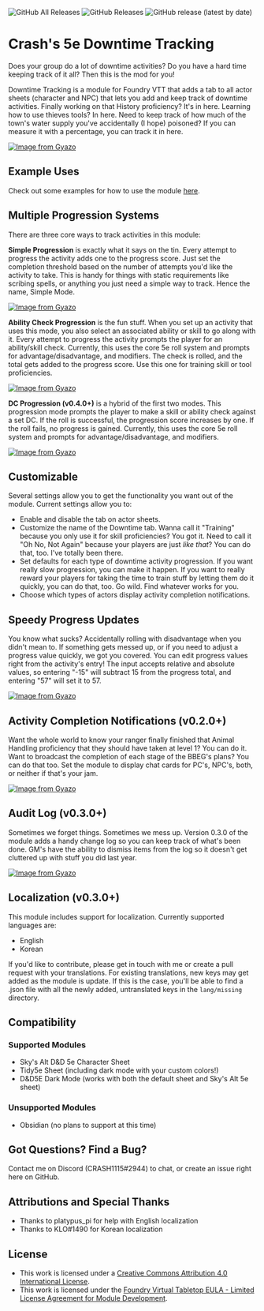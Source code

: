 ![GitHub All Releases](https://img.shields.io/github/downloads/crash1115/5e-training/total) ![GitHub Releases](https://img.shields.io/github/downloads/crash1115/5e-training/latest/total) ![GitHub release (latest by date)](https://img.shields.io/github/v/release/crash1115/5e-training?label=latest%20version)

# Crash's 5e Downtime Tracking
Does your group do a lot of downtime activities? Do you have a hard time keeping track of it all? Then this is the mod for you!

Downtime Tracking is a module for Foundry VTT that adds a tab to all actor sheets (character and NPC) that lets you add and keep track of downtime activities. Finally working on that History proficiency? It's in here. Learning how to use thieves tools? In here. Need to keep track of how much of the town's water supply you've accidentally (I hope) poisoned? If you can measure it with a percentage, you can track it in here.

[![Image from Gyazo](https://i.gyazo.com/7f072b341c266eed397c772b0328c542.png)](https://gyazo.com/7f072b341c266eed397c772b0328c542)

## Example Uses
Check out some examples for how to use the module [here](/examples.md).

## Multiple Progression Systems
There are three core ways to track activities in this module:

**Simple Progression** is exactly what it says on the tin. Every attempt to progress the activity adds one to the progress score. Just set the completion threshold based on the number of attempts you'd like the activity to take. This is handy for things with static requirements like scribing spells, or anything you just need a simple way to track. Hence the name, Simple Mode.

[![Image from Gyazo](https://i.gyazo.com/5f7d0c52b2e1632dceebe94f5de842d4.gif)](https://gyazo.com/5f7d0c52b2e1632dceebe94f5de842d4)

**Ability Check Progression** is the fun stuff. When you set up an activity that uses this mode, you also select an associated ability or skill to go along with it. Every attempt to progress the activity prompts the player for an ability/skill check. Currently, this uses the core 5e roll system and prompts for advantage/disadvantage, and modifiers. The check is rolled, and the total gets added to the progress score. Use this one for training skill or tool proficiencies.

[![Image from Gyazo](https://i.gyazo.com/83287fa524afe4fc618d0c9014b66bff.gif)](https://gyazo.com/83287fa524afe4fc618d0c9014b66bff)

**DC Progression (v0.4.0+)** is a hybrid of the first two modes. This progression mode prompts the player to make a skill or ability check against a set DC. If the roll is successful, the progression score increases by one. If the roll fails, no progress is gained. Currently, this uses the core 5e roll system and prompts for advantage/disadvantage, and modifiers.

[![Image from Gyazo](https://i.gyazo.com/75ff889b77d7a3e1aced719503cf3eeb.gif)](https://gyazo.com/75ff889b77d7a3e1aced719503cf3eeb)

## Customizable
Several settings allow you to get the functionality you want out of the module. Current settings allow you to:
- Enable and disable the tab on actor sheets.
- Customize the name of the Downtime tab. Wanna call it "Training" because you only use it for skill proficiencies? You got it. Need to call it "Oh No, Not Again" because your players are just *like that*? You can do that, too. I've totally been there.
- Set defaults for each type of downtime activity progression. If you want really slow progression, you can make it happen. If you want to really reward your players for taking the time to train stuff by letting them do it quickly, you can do that, too. Go wild. Find whatever works for you.
- Choose which types of actors display activity completion notifications.

## Speedy Progress Updates
You know what sucks? Accidentally rolling with disadvantage when you didn't mean to. If something gets messed up, or if you need to adjust a progress value quickly, we got you covered. You can edit progress values right from the activity's entry! The input accepts relative and absolute values, so entering "-15" will subtract 15 from the progress total, and entering "57" will set it to 57.

[![Image from Gyazo](https://i.gyazo.com/338f2a9c664e7f0361fb8721ba85ad72.gif)](https://gyazo.com/338f2a9c664e7f0361fb8721ba85ad72)

## Activity Completion Notifications (v0.2.0+)
Want the whole world to know your ranger finally finished that Animal Handling proficiency that they should have taken at level 1? You can do it. Want to broadcast the completion of each stage of the BBEG's plans? You can do that too. Set the module to display chat cards for PC's, NPC's, both, or neither if that's your jam.

[![Image from Gyazo](https://i.gyazo.com/134ff41df1018f6057b46f799fd22843.gif)](https://gyazo.com/134ff41df1018f6057b46f799fd22843)

## Audit Log (v0.3.0+)
Sometimes we forget things. Sometimes we mess up. Version 0.3.0 of the module adds a handy change log so you can keep track of what's been done. GM's have the ability to dismiss items from the log so it doesn't get cluttered up with stuff you did last year.

[![Image from Gyazo](https://i.gyazo.com/5fa7f966fd12c3ad321bb2bf4359be55.png)](https://gyazo.com/5fa7f966fd12c3ad321bb2bf4359be55)

## Localization (v0.3.0+)
This module includes support for localization. Currently supported languages are:
- English
- Korean

If you'd like to contribute, please get in touch with me or create a pull request with your translations. For existing translations, new keys may get added as the module is update. If this is the case, you'll be able to find a .json file with all the newly added, untranslated keys in the `lang/missing` directory.

## Compatibility
### Supported Modules
- Sky's Alt D&D 5e Character Sheet
- Tidy5e Sheet (including dark mode with your custom colors!)
- D&D5E Dark Mode (works with both the default sheet and Sky's Alt 5e sheet)

### Unsupported Modules
- Obsidian (no plans to support at this time)

## Got Questions? Find a Bug?
Contact me on Discord (CRASH1115#2944) to chat, or create an issue right here on GitHub.

## Attributions and Special Thanks
- Thanks to platypus_pi for help with English localization
- Thanks to KLO#1490 for Korean localization

## License
- This work is licensed under a [Creative Commons Attribution 4.0 International License](https://creativecommons.org/licenses/by/4.0/legalcode).
- This work is licensed under the [Foundry Virtual Tabletop EULA - Limited License Agreement for Module Development](https://foundryvtt.com/article/license/).

